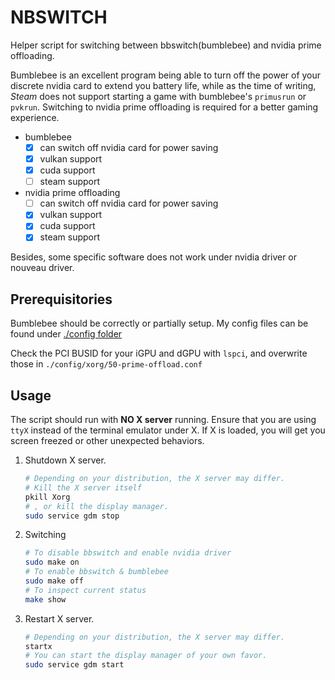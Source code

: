 NBSWITCH
===
Helper script for switching between bbswitch(bumblebee) and nvidia prime offloading.

Bumblebee is an excellent program being able to turn off the power of
your discrete nvidia card to extend you battery life,
while as the time of writing, *Steam* does not support starting a game with
bumblebee's `primusrun` or `pvkrun`.
Switching to nvidia prime offloading is required
for a better gaming experience.

- bumblebee
    - [x] can switch off nvidia card for power saving
    - [x] vulkan support
    - [x] cuda support
    - [ ] steam support
- nvidia prime offloading
    - [ ] can switch off nvidia card for power saving
    - [x] vulkan support
    - [x] cuda support
    - [x] steam support

Besides, some specific software does not work under nvidia driver or nouveau driver.

## Prerequisitories
Bumblebee should be correctly or partially setup.
My config files can be found under [./config folder](./config)

Check the PCI BUSID for your iGPU and dGPU with `lspci`, and overwrite those in `./config/xorg/50-prime-offload.conf`

## Usage
The script should run with **NO X server** running.
Ensure that you are using `ttyX` instead of the terminal emulator under X.
If X is loaded, you will get you screen freezed or other unexpected behaviors.

1. Shutdown X server.

    ```bash
    # Depending on your distribution, the X server may differ.
    # Kill the X server itself
    pkill Xorg
    # , or kill the display manager.
    sudo service gdm stop
    ```

1. Switching

    ```bash
    # To disable bbswitch and enable nvidia driver
    sudo make on
    # To enable bbswitch & bumblebee
    sudo make off
    # To inspect current status
    make show
    ```

1. Restart X server.

    ```bash
    # Depending on your distribution, the X server may differ.
    startx
    # You can start the display manager of your own favor.
    sudo service gdm start
    ```
